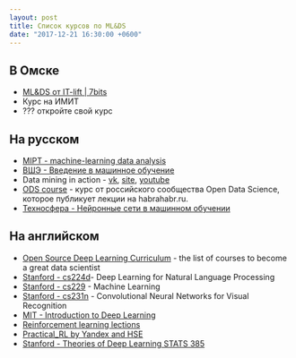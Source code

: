 ```yaml
---
layout: post
title: Список курсов по ML&DS
date: "2017-12-21 16:30:00 +0600"
---
```


## В Омске

- [ML&DS от IT-lift | 7bits](http://courses.itlft.ru/data-science)
- Курс на ИМИТ
- ??? откройте свой курс

## На русском

- [MIPT - machine-learning data analysis](https://www.coursera.org/specializations/machine-learning-data-analysis)
- [ВШЭ - Введение в машинное обучение](https://www.coursera.org/learn/vvedenie-mashinnoe-obuchenie/home)
- Data mining in action - [vk](https://vk.com/data_mining_in_action), [site](http://datamininginaction.ru/), [youtube](https://www.youtube.com/channel/UCop3CelRVvrchG5lsPyxvHg)
- [ODS course](https://github.com/Yorko/mlcourse_open) - курс от российского сообщества Open Data Science, которое публикует лекции на habrahabr.ru.
- [Техносфера - Нейронные сети в машинном обучении](https://sphere.mail.ru/curriculum/program/discipline/120/)

## На английском

- [Open Source Deep Learning Curriculum](http://www.deeplearningweekly.com/blog/open-source-deep-learning-curriculum) - the list of courses to become a great data scientist
- [Stanford - cs224d](http://cs224d.stanford.edu/syllabus.html)- Deep Learning for Natural Language Processing
- [Stanford - cs229](http://cs229.stanford.edu/materials.html) - Machine Learning
- [Stanford - cs231n](http://cs231n.stanford.edu/) - Convolutional Neural Networks for Visual Recognition
- [MIT - Introduction to Deep Learning](http://introtodeeplearning.com/index.html)
- [Reinforcement learning lections](https://sites.google.com/view/deep-rl-bootcamp/lectures)
- [Practical_RL by Yandex and HSE](https://github.com/yandexdataschool/Practical_RL)
- [Stanford - Theories of Deep Learning STATS 385](https://stats385.github.io)